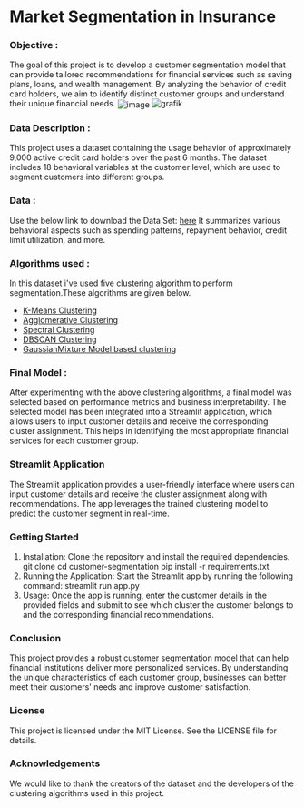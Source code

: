 # Market Segmentation in Insurance

### Objective  :
The goal of this project is to develop a customer segmentation model that can provide tailored recommendations for financial services such as saving plans, loans, and wealth management. By analyzing the behavior of credit card holders, we aim to identify distinct customer groups and understand their unique financial needs.
<img align="center" src="https://user-images.githubusercontent.com/34673684/137431219-a5d99ac4-ce63-4435-8a49-4e19b09d0a07.png" alt="image">
![grafik](https://github.com/user-attachments/assets/3df469fb-9caf-49ba-aea6-7f7fde172b31)

### Data Description : 
This project uses a dataset containing the usage behavior of approximately 9,000 active credit card holders over the past 6 months. The dataset includes 18 behavioral variables at the customer level, which are used to segment customers into different groups.
### Data :  
Use the below link to download the Data Set: [here](https://github.com/Consti23/Market_Segmentation/blob/main/Customer%20Data.csv) 
It summarizes various behavioral aspects such as spending patterns, repayment behavior, credit limit utilization, and more.
### Algorithms used :  
In this dataset i've used five clustering algorithm to perform segmentation.These algorithms are given below.
- [K-Means Clustering](https://en.wikipedia.org/wiki/K-means_clustering)
- [Agglomerative Clustering](https://scikit-learn.org/stable/modules/generated/sklearn.cluster.AgglomerativeClustering.html)
- [Spectral Clustering](https://scikit-learn.org/stable/modules/generated/sklearn.cluster.SpectralClustering.html)
- [DBSCAN Clustering](https://scikit-learn.org/stable/modules/generated/sklearn.cluster.DBSCAN.html)
- [GaussianMixture Model based clustering](https://en.wikipedia.org/wiki/Mixture_model)
### Final Model  :
After experimenting with the above clustering algorithms, a final model was selected based on performance metrics and business interpretability. The selected model has been integrated into a Streamlit application, which allows users to input customer details and receive the corresponding cluster assignment. This helps in identifying the most appropriate financial services for each customer group.
### Streamlit Application
The Streamlit application provides a user-friendly interface where users can input customer details and receive the cluster assignment along with recommendations. The app leverages the trained clustering model to predict the customer segment in real-time.
### Getting Started
1. Installation: Clone the repository and install the required dependencies.
git clone <repository-link>
cd customer-segmentation
pip install -r requirements.txt
2. Running the Application: Start the Streamlit app by running the following command:
streamlit run app.py
3. Usage: Once the app is running, enter the customer details in the provided fields and submit to see which cluster the customer belongs to and the corresponding financial recommendations.
### Conclusion
This project provides a robust customer segmentation model that can help financial institutions deliver more personalized services. By understanding the unique characteristics of each customer group, businesses can better meet their customers' needs and improve customer satisfaction.
### License
This project is licensed under the MIT License. See the LICENSE file for details.
### Acknowledgements
We would like to thank the creators of the dataset and the developers of the clustering algorithms used in this project.
